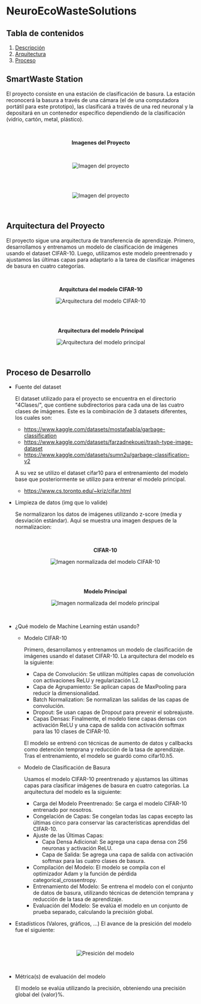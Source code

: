 # NeuroEcoWasteSolutions

## Tabla de contenidos

1. [Descripción](#SmartWaste-Station)
2. [Arquitectura](#Arquitectura-del-Proyecto)
3. [Proceso](#Proceso-de-Desarrollo)



## SmartWaste Station

  El proyecto consiste en una estación de clasificación de basura. La estación reconocerá la basura a través de una cámara (el de una computadora portátil para este prototipo), las clasificará a través de una red neuronal y la depositará en un contenedor específico dependiendo de la clasificación (vidrio, cartón, metal, plástico). 

  <br>
  <p align="center">
    <strong>Imagenes del Proyecto</strong>
  </p>

  <br>
  <p align="center">
    <img src="Img/image4.png" alt="Imagen del proyecto">
  </p>
  <br>

  <br>
  <p align="center">
    <img src="Img/image5.png" alt="Imagen del proyecto">
  </p>
  <br>

## Arquitectura del Proyecto
    
  El proyecto sigue una arquitectura de transferencia de aprendizaje. Primero, desarrollamos y entrenamos un modelo de clasificación de imágenes usando el dataset CIFAR-10. Luego, utilizamos este modelo preentrenado y ajustamos las últimas capas para adaptarlo a la tarea de clasificar imágenes de basura en cuatro categorías.

  <br>

  <p align="center">
    <strong>Arquitctura del modelo CIFAR-10</strong>
  </p>


  <p align="center">
    <img src="Img/model_architecture2.png" alt="Arquitectura del modelo CIFAR-10">
  </p>

  <br><br>

  <p align="center">
    <strong>Arquitectura del modelo Principal</strong>
  </p>


  <p align="center">
    <img src="Img/model_architecture1.png" alt="Arquitectura del modelo principal">
  </p>

  <br>


## Proceso de Desarrollo
- Fuente del dataset
  
  El dataset utilizado para el proyecto se encuentra en el directorio "4Clases/", que contiene subdirectorios para cada una de las cuatro clases de imágenes.
  Este es la combinación de 3 datasets diferentes, los cuales son:
  * https://www.kaggle.com/datasets/mostafaabla/garbage-classification
  * https://www.kaggle.com/datasets/farzadnekouei/trash-type-image-dataset
  * https://www.kaggle.com/datasets/sumn2u/garbage-classification-v2
  
  A su vez se utilizo el dataset cifar10 para el entrenamiento del modelo base que posteriormente se utilizo para entrenar el modelo principal.
  * https://www.cs.toronto.edu/~kriz/cifar.html

- Limpieza de datos (img que lo valide)
  
  Se normalizaron los datos de imágenes utilizando z-score (media y desviación estándar). Aqui se muestra una imagen despues de la normalizacion:
  
  <br>

  <p align="center">
    <strong>CIFAR-10</strong>
  </p>


  <p align="center">
    <img src="Img/image2.png" alt="Imagen normalizada del modelo CIFAR-10">
  </p>

  <br><br>

  <p align="center">
    <strong>Modelo Principal</strong>
  </p>


  <p align="center">
    <img src="Img/image1.png" alt="Imagen normalizada del modelo principal">
  </p>

  <br>

- ¿Qué modelo de Machine Learning están usando?
  - Modelo CIFAR-10
      
      Primero, desarrollamos y entrenamos un modelo de clasificación de imágenes usando el dataset CIFAR-10. La arquitectura del modelo es la siguiente:

      - Capa de Convolución: Se utilizan múltiples capas de convolución con activaciones ReLU y regularización L2.
      - Capa de Agrupamiento: Se aplican capas de MaxPooling para reducir la dimensionalidad.
      - Batch Normalization: Se normalizan las salidas de las capas de convolución.
      - Dropout: Se usan capas de Dropout para prevenir el sobreajuste.
      - Capas Densas: Finalmente, el modelo tiene capas densas con activación ReLU y una capa de salida con activación softmax para las 10 clases de CIFAR-10.

      El modelo se entrenó con técnicas de aumento de datos y callbacks como detención temprana y reducción de la tasa de aprendizaje. Tras el entrenamiento, el modelo se guardó como cifar10.h5.


  - Modelo de Clasificación de Basura
      
      Usamos el modelo CIFAR-10 preentrenado y ajustamos las últimas capas para clasificar imágenes de basura en cuatro categorías. La arquitectura del modelo es la siguiente:

      - Carga del Modelo Preentrenado: Se carga el modelo CIFAR-10 entrenado por nosotros.
      - Congelación de Capas: Se congelan todas las capas excepto las últimas cinco para conservar las características aprendidas del CIFAR-10.
      - Ajuste de las Últimas Capas:
          - Capa Densa Adicional: Se agrega una capa densa con 256 neuronas y activación ReLU.
          - Capa de Salida: Se agrega una capa de salida con activación softmax para las cuatro clases de basura.
      - Compilación del Modelo: El modelo se compila con el optimizador Adam y la función de pérdida categorical_crossentropy.
      - Entrenamiento del Modelo: Se entrena el modelo con el conjunto de datos de basura, utilizando técnicas de detención temprana y reducción de la tasa de aprendizaje.
      - Evaluación del Modelo: Se evalúa el modelo en un conjunto de prueba separado, calculando la precisión global.

- Estadísticos (Valores, gráficos, …)
      El avance de la presición del modelo fue el siguiente:

  <br>
  <p align="center">
    <img src="Img/image3.png" alt="Presición del modelo">
  </p>
  <br>

- Métrica(s) de evaluación del modelo
      
  El modelo se evalúa utilizando la precisión, obteniendo una precisión global del {valor}%.





